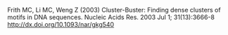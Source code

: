 Frith MC, Li MC, Weng Z (2003) 
Cluster-Buster: Finding dense clusters of motifs in DNA sequences. 
Nucleic Acids Res. 2003 Jul 1; 31(13):3666-8 
http://dx.doi.org/10.1093/nar/gkg540 

